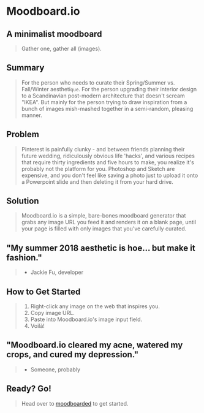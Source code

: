 # Moodboard.io #

<!-- 
> This material was originally posted [here](http://www.quora.com/What-is-Amazons-approach-to-product-development-and-product-management). It is reproduced here for posterities sake.

There is an approach called "working backwards" that is widely used at Amazon. They work backwards from the customer, rather than starting with an idea for a product and trying to bolt customers onto it. While working backwards can be applied to any specific product decision, using this approach is especially important when developing new products or features.

For new initiatives a product manager typically starts by writing an internal press release announcing the finished product. The target audience for the press release is the new/updated product's customers, which can be retail customers or internal users of a tool or technology. Internal press releases are centered around the customer problem, how current solutions (internal or external) fail, and how the new product will blow away existing solutions.

If the benefits listed don't sound very interesting or exciting to customers, then perhaps they're not (and shouldn't be built). Instead, the product manager should keep iterating on the press release until they've come up with benefits that actually sound like benefits. Iterating on a press release is a lot less expensive than iterating on the product itself (and quicker!).

If the press release is more than a page and a half, it is probably too long. Keep it simple. 3-4 sentences for most paragraphs. Cut out the fat. Don't make it into a spec. You can accompany the press release with a FAQ that answers all of the other business or execution questions so the press release can stay focused on what the customer gets. My rule of thumb is that if the press release is hard to write, then the product is probably going to suck. Keep working at it until the outline for each paragraph flows. 

Oh, and I also like to write press-releases in what I call "Oprah-speak" for mainstream consumer products. Imagine you're sitting on Oprah's couch and have just explained the product to her, and then you listen as she explains it to her audience. That's "Oprah-speak", not "Geek-speak".

Once the project moves into development, the press release can be used as a touchstone; a guiding light. The product team can ask themselves, "Are we building what is in the press release?" If they find they're spending time building things that aren't in the press release (overbuilding), they need to ask themselves why. This keeps product development focused on achieving the customer benefits and not building extraneous stuff that takes longer to build, takes resources to maintain, and doesn't provide real customer benefit (at least not enough to warrant inclusion in the press release).
 -->
 
## A minimalist moodboard ##
  > Gather one, gather all (images).

## Summary ##
  > For the person who needs to curate their Spring/Summer vs. Fall/Winter aestheti`que`. 
  > For the person upgrading their interior design to a Scandinavian post-modern architecture that doesn't scream "IKEA".
  > But mainly for the person trying to draw inspiration from a bunch of images mish-mashed together in a semi-random, pleasing manner.

## Problem ##
  > Pinterest is painfully clunky - and between friends planning their future wedding, ridiculously obvious life 'hacks', and various recipes that require thirty ingredients and five hours to make, you realize it's probably not the platform for you. 
  > Photoshop and Sketch are expensive, and you don't feel like saving a photo just to upload it onto a Powerpoint slide and then deleting it from your hard drive.

## Solution ##
  > Moodboard.io is a simple, bare-bones moodboard generator that grabs any image URL you feed it and renders it on a blank page, until your page is filled with only images that you've carefully curated.

## "My summer 2018 aesthetic is hoe... but make it fashion." ##
  > - Jackie Fu, developer

## How to Get Started ##
  > 1. Right-click any image on the web that inspires you.
  > 2. Copy image URL.
  > 3. Paste into Moodboard.io's image input field.
  > 4. Voilà!

## "Moodboard.io cleared my acne, watered my crops, and cured my depression." ##
  > - Someone, probably 

## Ready? Go! ##
  > Head over to [moodboarded](http://moodboarded.herokuapp.com) to get started.